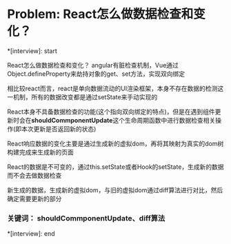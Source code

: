 # Problem: React怎么做数据检查和变化？

*[interview]: start

React怎么做数据检查和变化？
angular有脏检查机制，Vue通过Object.defineProperty来劫持对象的get、set方法，实现双向绑定

相比较react而言，react是单向数据流动的UI渲染框架，本身不存在数据的检测这一机制，所有的数据改变都是通过setState来手动实现的

React本身不具备数据检查的功能(这个指向双向绑定的特点)，但是在遇到组件更新时会在**shouldCommponentUpdate**这个生命周期函数中进行数据检查相关操作(即本次更新是否返回新的状态)

React响应数据的变化主要是通过生成新的虚拟dom，再将其映射为真实的dom树构建完成来生成新的页面

React的数据是不可变的，通过this.setState或者Hook的setState，生成新的数据而不会去做数据检查

新生成的数据，生成新的虚拟dom，与旧的虚拟dom通过diff算法进行对比，然后确定需要更新的部分

### 关键词： shouldCommponentUpdate、diff算法
*[interview]: end
